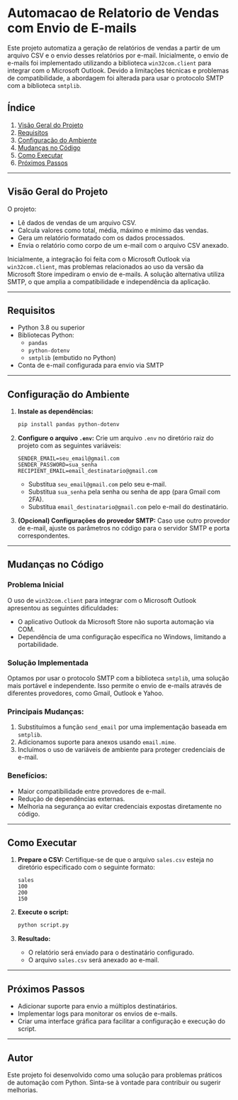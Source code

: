 # Automacao de Relatorio de Vendas com Envio de E-mails

Este projeto automatiza a geração de relatórios de vendas a partir de um arquivo CSV e o envio desses relatórios por e-mail. Inicialmente, o envio de e-mails foi implementado utilizando a biblioteca `win32com.client` para integrar com o Microsoft Outlook. Devido a limitações técnicas e problemas de compatibilidade, a abordagem foi alterada para usar o protocolo SMTP com a biblioteca `smtplib`.

## Índice

1. [Visão Geral do Projeto](#visão-geral-do-projeto)
2. [Requisitos](#requisitos)
3. [Configuração do Ambiente](#configuração-do-ambiente)
4. [Mudanças no Código](#mudanças-no-código)
5. [Como Executar](#como-executar)
6. [Próximos Passos](#próximos-passos)

---

## Visão Geral do Projeto

O projeto:

- Lê dados de vendas de um arquivo CSV.
- Calcula valores como total, média, máximo e mínimo das vendas.
- Gera um relatório formatado com os dados processados.
- Envia o relatório como corpo de um e-mail com o arquivo CSV anexado.

Inicialmente, a integração foi feita com o Microsoft Outlook via `win32com.client`, mas problemas relacionados ao uso da versão da Microsoft Store impediram o envio de e-mails. A solução alternativa utiliza SMTP, o que amplia a compatibilidade e independência da aplicação.

---

## Requisitos

- Python 3.8 ou superior
- Bibliotecas Python:
  - `pandas`
  - `python-dotenv`
  - `smtplib` (embutido no Python)
- Conta de e-mail configurada para envio via SMTP

---

## Configuração do Ambiente

1. **Instale as dependências:**
   ```bash
   pip install pandas python-dotenv
   ```

2. **Configure o arquivo `.env`:**
   Crie um arquivo `.env` no diretório raiz do projeto com as seguintes variáveis:
   ```env
   SENDER_EMAIL=seu_email@gmail.com
   SENDER_PASSWORD=sua_senha
   RECIPIENT_EMAIL=email_destinatario@gmail.com
   ```

   - Substitua `seu_email@gmail.com` pelo seu e-mail.
   - Substitua `sua_senha` pela senha ou senha de app (para Gmail com 2FA).
   - Substitua `email_destinatario@gmail.com` pelo e-mail do destinatário.

3. **(Opcional) Configurações do provedor SMTP:**
   Caso use outro provedor de e-mail, ajuste os parâmetros no código para o servidor SMTP e porta correspondentes.

---

## Mudanças no Código

### Problema Inicial

O uso de `win32com.client` para integrar com o Microsoft Outlook apresentou as seguintes dificuldades:
- O aplicativo Outlook da Microsoft Store não suporta automação via COM.
- Dependência de uma configuração específica no Windows, limitando a portabilidade.

### Solução Implementada

Optamos por usar o protocolo SMTP com a biblioteca `smtplib`, uma solução mais portável e independente. Isso permite o envio de e-mails através de diferentes provedores, como Gmail, Outlook e Yahoo.

### Principais Mudanças:

1. Substituímos a função `send_email` por uma implementação baseada em `smtplib`.
2. Adicionamos suporte para anexos usando `email.mime`.
3. Incluímos o uso de variáveis de ambiente para proteger credenciais de e-mail.

### Benefícios:

- Maior compatibilidade entre provedores de e-mail.
- Redução de dependências externas.
- Melhoria na segurança ao evitar credenciais expostas diretamente no código.

---

## Como Executar

1. **Prepare o CSV:**
   Certifique-se de que o arquivo `sales.csv` esteja no diretório especificado com o seguinte formato:
   ```csv
   sales
   100
   200
   150
   ```

2. **Execute o script:**
   ```bash
   python script.py
   ```

3. **Resultado:**
   - O relatório será enviado para o destinatário configurado.
   - O arquivo `sales.csv` será anexado ao e-mail.

---

## Próximos Passos

- Adicionar suporte para envio a múltiplos destinatários.
- Implementar logs para monitorar os envios de e-mails.
- Criar uma interface gráfica para facilitar a configuração e execução do script.

---

## Autor

Este projeto foi desenvolvido como uma solução para problemas práticos de automação com Python. Sinta-se à vontade para contribuir ou sugerir melhorias.